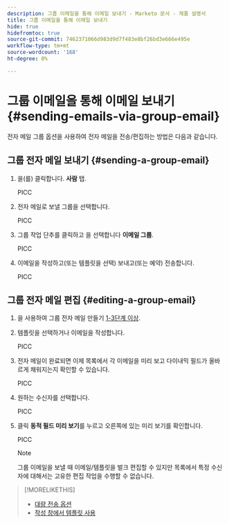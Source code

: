 ```yaml
---
description: 그룹 이메일을 통해 이메일 보내기 - Marketo 문서 - 제품 설명서
title: 그룹 이메일을 통해 이메일 보내기
hide: true
hidefromtoc: true
source-git-commit: 7462371066d983d9d7f483e8bf26bd3e666e495e
workflow-type: tm+mt
source-wordcount: '168'
ht-degree: 0%

---
```


# 그룹 이메일을 통해 이메일 보내기 {#sending-emails-via-group-email}

전자 메일 그룹 옵션을 사용하여 전자 메일을 전송/편집하는 방법은 다음과 같습니다.

## 그룹 전자 메일 보내기 {#sending-a-group-email}

1. 을(를) 클릭합니다. **사람** 탭.

   PICC

1. 전자 메일로 보낼 그룹을 선택합니다.

   PICC

1. 그룹 작업 단추를 클릭하고 을 선택합니다 **이메일 그룹**.

   PICC

1. 이메일을 작성하고(또는 템플릿을 선택) 보내고(또는 예약) 전송합니다.

   PICC

## 그룹 전자 메일 편집 {#editing-a-group-email}

1. 을 사용하여 그룹 전자 메일 만들기 [1-3단계 이상](#sending-a-group-email).

1. 템플릿을 선택하거나 이메일을 작성합니다.

   PICC

1. 전자 메일이 완료되면 이제 목록에서 각 이메일을 미리 보고 다이내믹 필드가 올바르게 채워지는지 확인할 수 있습니다.

   PICC

1. 원하는 수신자를 선택합니다.

   PICC

1. 클릭 **동적 필드 미리 보기**&#x200B;를 누르고 오른쪽에 있는 미리 보기를 확인합니다.

   PICC

   >[!NOTE]
   >
   >그룹 이메일을 보낼 때 이메일/템플릿을 벌크 편집할 수 있지만 목록에서 특정 수신자에 대해서는 고유한 편집 작업을 수행할 수 없습니다.

>[!MORELIKETHIS]
>
>* [대량 전송 옵션](/help/marketo/product-docs/marketo-sales-connect/email/using-the-compose-window/bulk-sending-options.md)
>* [작성 창에서 템플릿 사용](/help/marketo/product-docs/marketo-sales-connect/email/using-the-compose-window/using-a-template-in-the-compose-window.md)


